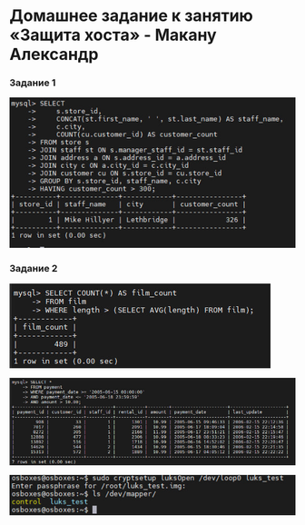 # Домашнее задание к занятию «Защита хоста» - Макану Александр


### Задание 1

![task1](img/task1.jpg)

### Задание 2

![task2](img/task2.jpg)

![task2](img/task2-1.jpg)

![task2](img/task2-2.jpg)